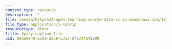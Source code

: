 ```yaml
---
content_type: resource
description: ''
file: /media/https%3A/open-learning-course-data-rc.s3.amazonaws.com/18-06sc-linear-algebra-fall-2011/8eda9e402cda20595313df924fa41800_M0Sa8fLOajA.srt
file_type: application/x-subrip
resourcetype: Other
title: 3play caption file
uid: 8eda9e40-2cda-2059-5313-df924fa41800
---
```

